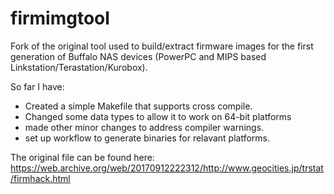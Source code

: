 # firmimgtool

Fork of the original tool used to build/extract firmware images for the first generation of Buffalo NAS devices (PowerPC and MIPS based Linkstation/Terastation/Kurobox).

So far I have:
- Created a simple Makefile that supports cross compile.
- Changed some data types to allow it to work on 64-bit platforms
- made other minor changes to address compiler warnings. 
- set up workflow to generate binaries for relavant platforms.


The original file can be found here:
https://web.archive.org/web/20170912222312/http://www.geocities.jp/trstat/firmhack.html
